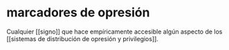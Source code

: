 # marcadores de opresión
Cualquier [[signo]] que hace empíricamente accesible algún aspecto de los [[sistemas de distribución de opresión y privilegios]].
